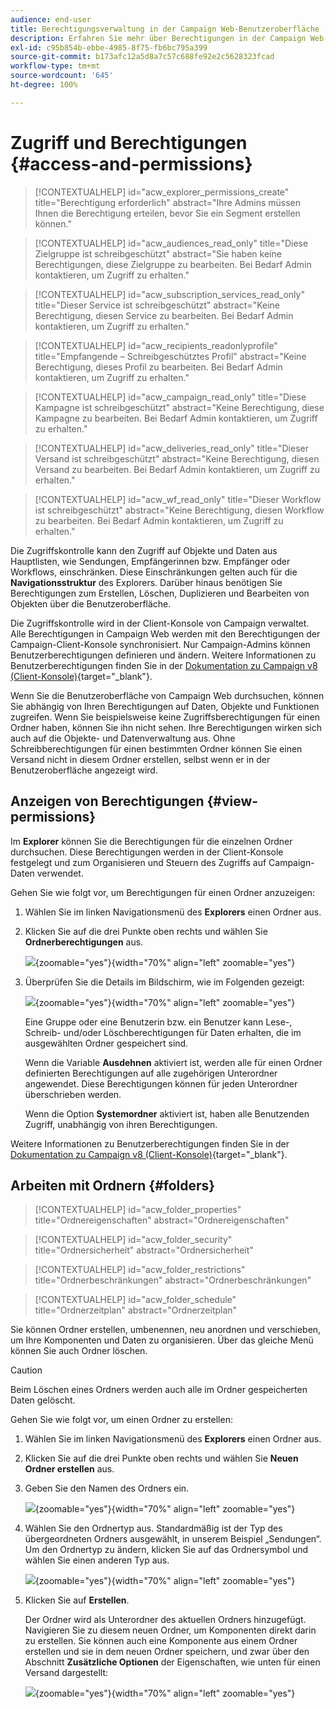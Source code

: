 ```yaml
---
audience: end-user
title: Berechtigungsverwaltung in der Campaign Web-Benutzeroberfläche
description: Erfahren Sie mehr über Berechtigungen in der Campaign Web-Benutzeroberfläche
exl-id: c95b854b-ebbe-4985-8f75-fb6bc795a399
source-git-commit: b173afc12a5d8a7c57c688fe92e2c5628323fcad
workflow-type: tm+mt
source-wordcount: '645'
ht-degree: 100%

---
```


# Zugriff und Berechtigungen {#access-and-permissions}

>[!CONTEXTUALHELP]
>id="acw_explorer_permissions_create"
>title="Berechtigung erforderlich"
>abstract="Ihre Admins müssen Ihnen die Berechtigung erteilen, bevor Sie ein Segment erstellen können."

>[!CONTEXTUALHELP]
>id="acw_audiences_read_only"
>title="Diese Zielgruppe ist schreibgeschützt"
>abstract="Sie haben keine Berechtigungen, diese Zielgruppe zu bearbeiten. Bei Bedarf Admin kontaktieren, um Zugriff zu erhalten."

>[!CONTEXTUALHELP]
>id="acw_subscription_services_read_only"
>title="Dieser Service ist schreibgeschützt"
>abstract="Keine Berechtigung, diesen Service zu bearbeiten. Bei Bedarf Admin kontaktieren, um Zugriff zu erhalten."

>[!CONTEXTUALHELP]
>id="acw_recipients_readonlyprofile"
>title="Empfangende – Schreibgeschütztes Profil"
>abstract="Keine Berechtigung, dieses Profil zu bearbeiten. Bei Bedarf Admin kontaktieren, um Zugriff zu erhalten."

>[!CONTEXTUALHELP]
>id="acw_campaign_read_only"
>title="Diese Kampagne ist schreibgeschützt"
>abstract="Keine Berechtigung, diese Kampagne zu bearbeiten. Bei Bedarf Admin kontaktieren, um Zugriff zu erhalten."

>[!CONTEXTUALHELP]
>id="acw_deliveries_read_only"
>title="Dieser Versand ist schreibgeschützt"
>abstract="Keine Berechtigung, diesen Versand zu bearbeiten. Bei Bedarf Admin kontaktieren, um Zugriff zu erhalten."


>[!CONTEXTUALHELP]
>id="acw_wf_read_only"
>title="Dieser Workflow ist schreibgeschützt"
>abstract="Keine Berechtigung, diesen Workflow zu bearbeiten. Bei Bedarf Admin kontaktieren, um Zugriff zu erhalten."



Die Zugriffskontrolle kann den Zugriff auf Objekte und Daten aus Hauptlisten, wie Sendungen, Empfängerinnen bzw. Empfänger oder Workflows, einschränken. Diese Einschränkungen gelten auch für die **Navigationsstruktur** des Explorers. Darüber hinaus benötigen Sie Berechtigungen zum Erstellen, Löschen, Duplizieren und Bearbeiten von Objekten über die Benutzeroberfläche.

Die Zugriffskontrolle wird in der Client-Konsole von Campaign verwaltet. Alle Berechtigungen in Campaign Web werden mit den Berechtigungen der Campaign-Client-Konsole synchronisiert. Nur Campaign-Admins können Benutzerberechtigungen definieren und ändern. Weitere Informationen zu Benutzerberechtigungen finden Sie in der [Dokumentation zu Campaign v8 (Client-Konsole)](https://experienceleague.adobe.com/docs/campaign/campaign-v8/admin/permissions/gs-permissions.html?lang=de){target="_blank"}.

Wenn Sie die Benutzeroberfläche von Campaign Web durchsuchen, können Sie abhängig von Ihren Berechtigungen auf Daten, Objekte und Funktionen zugreifen. Wenn Sie beispielsweise keine Zugriffsberechtigungen für einen Ordner haben, können Sie ihn nicht sehen. Ihre Berechtigungen wirken sich auch auf die Objekte- und Datenverwaltung aus. Ohne Schreibberechtigungen für einen bestimmten Ordner können Sie einen Versand nicht in diesem Ordner erstellen, selbst wenn er in der Benutzeroberfläche angezeigt wird.

## Anzeigen von Berechtigungen {#view-permissions}

Im **Explorer** können Sie die Berechtigungen für die einzelnen Ordner durchsuchen. Diese Berechtigungen werden in der Client-Konsole festgelegt und zum Organisieren und Steuern des Zugriffs auf Campaign-Daten verwendet.

Gehen Sie wie folgt vor, um Berechtigungen für einen Ordner anzuzeigen:

1. Wählen Sie im linken Navigationsmenü des **Explorers** einen Ordner aus.
1. Klicken Sie auf die drei Punkte oben rechts und wählen Sie **Ordnerberechtigungen** aus.

   ![](assets/permissions-view-menu.png){zoomable="yes"}{width="70%" align="left" zoomable="yes"}

1. Überprüfen Sie die Details im Bildschirm, wie im Folgenden gezeigt:

   ![](assets/permissions-view-screen.png){zoomable="yes"}{width="70%" align="left" zoomable="yes"}

   Eine Gruppe oder eine Benutzerin bzw. ein Benutzer kann Lese-, Schreib- und/oder Löschberechtigungen für Daten erhalten, die im ausgewählten Ordner gespeichert sind.

   Wenn die Variable **Ausdehnen** aktiviert ist, werden alle für einen Ordner definierten Berechtigungen auf alle zugehörigen Unterordner angewendet. Diese Berechtigungen können für jeden Unterordner überschrieben werden.

   Wenn die Option **Systemordner** aktiviert ist, haben alle Benutzenden Zugriff, unabhängig von ihren Berechtigungen.

Weitere Informationen zu Benutzerberechtigungen finden Sie in der [Dokumentation zu Campaign v8 (Client-Konsole)](https://experienceleague.adobe.com/docs/campaign/campaign-v8/admin/permissions/folder-permissions.html?lang=de){target="_blank"}.


## Arbeiten mit Ordnern {#folders}

>[!CONTEXTUALHELP]
>id="acw_folder_properties"
>title="Ordnereigenschaften"
>abstract="Ordnereigenschaften"

>[!CONTEXTUALHELP]
>id="acw_folder_security"
>title="Ordnersicherheit"
>abstract="Ordnersicherheit"

>[!CONTEXTUALHELP]
>id="acw_folder_restrictions"
>title="Ordnerbeschränkungen"
>abstract="Ordnerbeschränkungen"

>[!CONTEXTUALHELP]
>id="acw_folder_schedule"
>title="Ordnerzeitplan"
>abstract="Ordnerzeitplan"

Sie können Ordner erstellen, umbenennen, neu anordnen und verschieben, um Ihre Komponenten und Daten zu organisieren. Über das gleiche Menü können Sie auch Ordner löschen.

>[!CAUTION]
>
>Beim Löschen eines Ordners werden auch alle im Ordner gespeicherten Daten gelöscht.

Gehen Sie wie folgt vor, um einen Ordner zu erstellen:

1. Wählen Sie im linken Navigationsmenü des **Explorers** einen Ordner aus.
1. Klicken Sie auf die drei Punkte oben rechts und wählen Sie **Neuen Ordner erstellen** aus.
1. Geben Sie den Namen des Ordners ein.

   ![](assets/create-new-subfolder.png){zoomable="yes"}{width="70%" align="left" zoomable="yes"}

1. Wählen Sie den Ordnertyp aus. Standardmäßig ist der Typ des übergeordneten Ordners ausgewählt, in unserem Beispiel „Sendungen“. Um den Ordnertyp zu ändern, klicken Sie auf das Ordnersymbol und wählen Sie einen anderen Typ aus.

   ![](assets/create-new-subfolder2.png){zoomable="yes"}{width="70%" align="left" zoomable="yes"}

1. Klicken Sie auf **Erstellen**.

   Der Ordner wird als Unterordner des aktuellen Ordners hinzugefügt. Navigieren Sie zu diesem neuen Ordner, um Komponenten direkt darin zu erstellen. Sie können auch eine Komponente aus einem Ordner erstellen und sie in dem neuen Ordner speichern, und zwar über den Abschnitt **Zusätzliche Optionen** der Eigenschaften, wie unten für einen Versand dargestellt:

   ![](assets/delivery-properties-folder.png){zoomable="yes"}{width="70%" align="left" zoomable="yes"}
